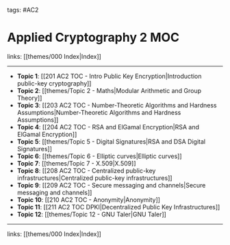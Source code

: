 tags: #AC2

# Applied Cryptography 2 MOC

links: [[themes/000 Index|Index]]

---

- **Topic 1**: [[201 AC2 TOC - Intro Public Key Encryption|Introduction public-key cryptography]]
- **Topic 2**: [[themes/Topic 2 - Maths|Modular Arithmetic and Group Theory]]
- **Topic 3**: [[203 AC2 TOC - Number-Theoretic Algorithms and Hardness Assumptions|Number-Theoretic Algorithms and Hardness Assumptions]]
- **Topic 4**: [[204 AC2 TOC - RSA and ElGamal Encryption|RSA and ElGamal Encryption]]
- **Topic 5**: [[themes/Topic 5 - Digital Signatures|RSA and DSA Digital Signatures]]
- **Topic 6**: [[themes/Topic 6 - Elliptic curves|Elliptic curves]]
- **Topic 7**: [[themes/Topic 7 - X.509|X.509]]
- **Topic 8**: [[208 AC2 TOC - Centralized public-key infrastructures|Centralized public-key infrastructures]]
- **Topic 9**: [[209 AC2 TOC - Secure messaging and channels|Secure messaging and channels]]
- **Topic 10**: [[210 AC2 TOC - Anonymity|Anonymity]]
- **Topic 11**: [[211 AC2 TOC DPKI|Decentralized Public Key Infrastructures]]
- **Topic 12**: [[themes/Topic 12 - GNU Taler|GNU Taler]]

---
links: [[themes/000 Index|Index]]